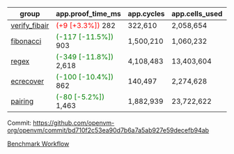 | group | app.proof_time_ms | app.cycles | app.cells_used | leaf.proof_time_ms | leaf.cycles | leaf.cells_used |
| -- | -- | -- | -- | -- | -- | -- |
| [verify_fibair](https://github.com/openvm-org/openvm/blob/benchmark-results/benchmarks-pr/2108/verify_fibair-bd710f2c53ea90d7b6a7a5ab927e59decefb94ab.md) |<span style='color: red'>(+9 [+3.3%])</span> 282 |  322,610 |  2,058,654 |- | - | - |
| [fibonacci](https://github.com/openvm-org/openvm/blob/benchmark-results/benchmarks-pr/2108/fibonacci-bd710f2c53ea90d7b6a7a5ab927e59decefb94ab.md) |<span style='color: green'>(-117 [-11.5%])</span> 903 |  1,500,210 |  1,060,232 |- | - | - |
| [regex](https://github.com/openvm-org/openvm/blob/benchmark-results/benchmarks-pr/2108/regex-bd710f2c53ea90d7b6a7a5ab927e59decefb94ab.md) |<span style='color: green'>(-349 [-11.8%])</span> 2,618 |  4,108,483 |  13,403,604 |- | - | - |
| [ecrecover](https://github.com/openvm-org/openvm/blob/benchmark-results/benchmarks-pr/2108/ecrecover-bd710f2c53ea90d7b6a7a5ab927e59decefb94ab.md) |<span style='color: green'>(-100 [-10.4%])</span> 862 |  140,497 |  2,274,628 |- | - | - |
| [pairing](https://github.com/openvm-org/openvm/blob/benchmark-results/benchmarks-pr/2108/pairing-bd710f2c53ea90d7b6a7a5ab927e59decefb94ab.md) |<span style='color: green'>(-80 [-5.2%])</span> 1,463 |  1,882,939 |  23,722,622 |- | - | - |


Commit: https://github.com/openvm-org/openvm/commit/bd710f2c53ea90d7b6a7a5ab927e59decefb94ab

[Benchmark Workflow](https://github.com/openvm-org/openvm/actions/runs/17507762596)
